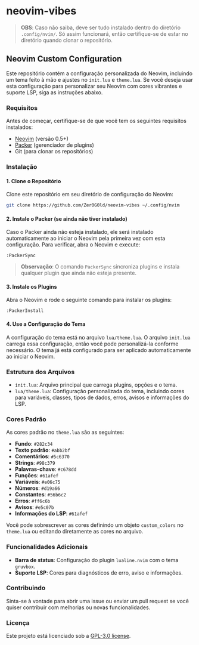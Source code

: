 # neovim-vibes

> **OBS**: Caso não saiba, deve ser tudo instalado dentro do diretório `.config/nvim/`. Só assim funcionará, então certifique-se de estar no diretório quando clonar o repositório.

## Neovim Custom Configuration

Este repositório contém a configuração personalizada do Neovim, incluindo um tema feito à mão e ajustes no `init.lua` e `theme.lua`. Se você deseja usar esta configuração para personalizar seu Neovim com cores vibrantes e suporte LSP, siga as instruções abaixo.

### Requisitos

Antes de começar, certifique-se de que você tem os seguintes requisitos instalados:

- [Neovim](https://neovim.io/) (versão 0.5+)
- [Packer](https://github.com/wbthomason/packer.nvim) (gerenciador de plugins)
- Git (para clonar os repositórios)
  
### Instalação

#### 1. Clone o Repositório

Clone este repositório em seu diretório de configuração do Neovim:

```bash
git clone https://github.com/Zer0G0ld/neovim-vibes ~/.config/nvim
```

#### 2. Instale o Packer (se ainda não tiver instalado)

Caso o Packer ainda não esteja instalado, ele será instalado automaticamente ao iniciar o Neovim pela primeira vez com esta configuração. Para verificar, abra o Neovim e execute:

```vim
:PackerSync
```

> **Observação**: O comando `PackerSync` sincroniza plugins e instala qualquer plugin que ainda não esteja presente.

#### 3. Instale os Plugins

Abra o Neovim e rode o seguinte comando para instalar os plugins:

```vim
:PackerInstall
```

#### 4. Use a Configuração do Tema

A configuração do tema está no arquivo `lua/theme.lua`. O arquivo `init.lua` carrega essa configuração, então você pode personalizá-la conforme necessário. O tema já está configurado para ser aplicado automaticamente ao iniciar o Neovim.

### Estrutura dos Arquivos

- `init.lua`: Arquivo principal que carrega plugins, opções e o tema.
- `lua/theme.lua`: Configuração personalizada do tema, incluindo cores para variáveis, classes, tipos de dados, erros, avisos e informações do LSP.

### Cores Padrão

As cores padrão no `theme.lua` são as seguintes:

- **Fundo**: `#282c34`
- **Texto padrão**: `#abb2bf`
- **Comentários**: `#5c6370`
- **Strings**: `#98c379`
- **Palavras-chave**: `#c678dd`
- **Funções**: `#61afef`
- **Variáveis**: `#e06c75`
- **Números**: `#d19a66`
- **Constantes**: `#56b6c2`
- **Erros**: `#ff6c6b`
- **Avisos**: `#e5c07b`
- **Informações do LSP**: `#61afef`

Você pode sobrescrever as cores definindo um objeto `custom_colors` no `theme.lua` ou editando diretamente as cores no arquivo.

### Funcionalidades Adicionais

- **Barra de status**: Configuração do plugin `lualine.nvim` com o tema `gruvbox`.
- **Suporte LSP**: Cores para diagnósticos de erro, aviso e informações.

### Contribuindo

Sinta-se à vontade para abrir uma issue ou enviar um pull request se você quiser contribuir com melhorias ou novas funcionalidades.

### Licença

Este projeto está licenciado sob a [GPL-3.0 license](LICENSE).
